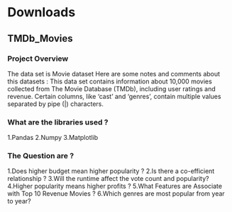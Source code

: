 # Downloads
## TMDb_Movies
### Project Overview
  The data set is Movie dataset
Here are some notes and comments about this datasets : This data set contains information about 10,000 movies collected from The Movie Database (TMDb), including user ratings and revenue. Certain columns, like ‘cast’ and ‘genres’, contain multiple values separated by pipe (|) characters.
### What are the libraries used ?
  1.Pandas
  2.Numpy
  3.Matplotlib 
### The Question are ?
  1.Does higher budget mean higher popularity ? 
  2.Is there a co-efficient relationship ?
  3.Will the runtime affect the vote count and popularity?
  4.Higher popularity means higher profits ?
  5.What Features are Associate with Top 10 Revenue Movies ?
  6.Which genres are most popular from year to year?
  
  
